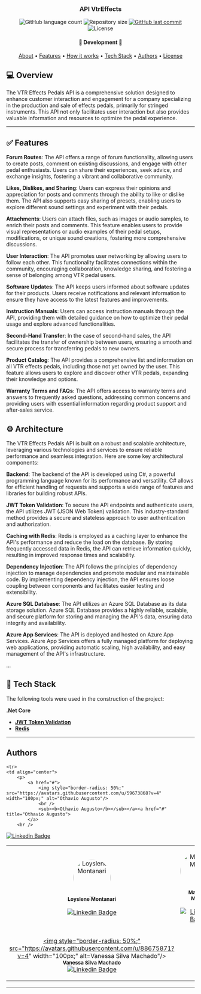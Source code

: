 

<h3 align="center">
    API VtrEffects
</h3>

<p align="center">
    <img alt="GitHub language count" src="https://img.shields.io/github/languages/count/loys-montanari/VtrEffectsServer?color=%2304D361"/>
    <img alt="Repository size" src="https://img.shields.io/github/repo-size/loys-montanari/VtrEffectsServer" />
    <a href="https://github.com/loys-montanari/VtrEffectsServer/commits/main">
        <img alt="GitHub last commit" src="https://img.shields.io/github/last-commit/loys-montanari/VtrEffectsServer">
    </a>
    <img alt="License" src="https://img.shields.io/badge/license-MIT-brightgreen">
</p>

<h4 align="center">
	🚧 Development 🚧
</h4>

<p align="center">
    <a href="#about">About</a> •
    <a href="#features">Features</a> •
    <a href="#how-it-works">How it works</a> • 
    <a href="#tech-stack">Tech Stack</a> • 
    <a href="#author">Authors</a> • 
    <a href="#user-content-license">License</a>
</p>

## 💻 Overview
The VTR Effects Pedals API is a comprehensive solution designed to enhance customer interaction and engagement for a company specializing in the production and sale of effects pedals, primarily for stringed instruments. This API not only facilitates user interaction but also provides valuable information and resources to optimize the pedal experience.

---
## ✅ Features

**Forum Routes**: The API offers a range of forum functionality, allowing users to create posts, comment on existing discussions, and engage with other pedal enthusiasts. Users can share their experiences, seek advice, and exchange insights, fostering a vibrant and collaborative community.

**Likes, Dislikes, and Sharing**: Users can express their opinions and appreciation for posts and comments through the ability to like or dislike them. The API also supports easy sharing of presets, enabling users to explore different sound settings and experiment with their pedals.

**Attachments**: Users can attach files, such as images or audio samples, to enrich their posts and comments. This feature enables users to provide visual representations or audio examples of their pedal setups, modifications, or unique sound creations, fostering more comprehensive discussions.

**User Interaction**: The API promotes user networking by allowing users to follow each other. This functionality facilitates connections within the community, encouraging collaboration, knowledge sharing, and fostering a sense of belonging among VTR pedal users.

**Software Updates**: The API keeps users informed about software updates for their products. Users receive notifications and relevant information to ensure they have access to the latest features and improvements.

**Instruction Manuals**: Users can access instruction manuals through the API, providing them with detailed guidance on how to optimize their pedal usage and explore advanced functionalities.

**Second-Hand Transfer**: In the case of second-hand sales, the API facilitates the transfer of ownership between users, ensuring a smooth and secure process for transferring pedals to new owners.

**Product Catalog**: The API provides a comprehensive list and information on all VTR effects pedals, including those not yet owned by the user. This feature allows users to explore and discover other VTR pedals, expanding their knowledge and options.

**Warranty Terms and FAQs**: The API offers access to warranty terms and answers to frequently asked questions, addressing common concerns and providing users with essential information regarding product support and after-sales service.

## ⚙️ Architecture
The VTR Effects Pedals API is built on a robust and scalable architecture, leveraging various technologies and services to ensure reliable performance and seamless integration. Here are some key architectural components:

**Backend**: The backend of the API is developed using C#, a powerful programming language known for its performance and versatility. C# allows for efficient handling of requests and supports a wide range of features and libraries for building robust APIs.

**JWT Token Validation**: To secure the API endpoints and authenticate users, the API utilizes JWT (JSON Web Token) validation. This industry-standard method provides a secure and stateless approach to user authentication and authorization.

**Caching with Redis**: Redis is employed as a caching layer to enhance the API's performance and reduce the load on the database. By storing frequently accessed data in Redis, the API can retrieve information quickly, resulting in improved response times and scalability.

**Dependency Injection**: The API follows the principles of dependency injection to manage dependencies and promote modular and maintainable code. By implementing dependency injection, the API ensures loose coupling between components and facilitates easier testing and extensibility.

**Azure SQL Database**: The API utilizes an Azure SQL Database as its data storage solution. Azure SQL Database provides a highly reliable, scalable, and secure platform for storing and managing the API's data, ensuring data integrity and availability.

**Azure App Services**: The API is deployed and hosted on Azure App Services. Azure App Services offers a fully managed platform for deploying web applications, providing automatic scaling, high availability, and easy management of the API's infrastructure.

...

## 🚀 Tech Stack

The following tools were used in the construction of the project:

**.Net Core**

-   **[JWT Token Validation](https://jwt.io)**
-   **[Redis](https://redis.io/)**

---

## Authors
<table>
    <tr>
    <td align="center">
        <p>
            <a href="#">
                <img style="border-radius: 50%;" src="https://avatars.githubusercontent.com/u/88832100?v=4" width="100px;" alt="Loyslene Montanari"/>
                <br />
                <sub><b>Loyslene Montanari</b></sub></a><a href="#" title=""Loyslene Montanari">
            </a>
        <br />

[![Linkedin Badge](https://img.shields.io/badge/-Loyslene-blue?style=flat-square&logo=Linkedin&logoColor=white&link=https://www.linkedin.com/in/loyslene-montanari-55380511b/)](https://www.linkedin.com/in/loyslene-montanari-55380511b/) 
        </p>
    </td>
<td align="center">
        <p>
            <a href="#">
                <img style="border-radius: 50%;" src="https://avatars.githubusercontent.com/u/32397288?v=4" width="100px;" alt="Mauriani Maciel"/>
                <br />
                <sub><b>Mauriani Maciel</b></sub></a><a href="#" title="Mauriani Maciel">
            </a>
        <br />

[![Linkedin Badge](https://img.shields.io/badge/-Loyslene-blue?style=flat-square&logo=Linkedin&logoColor=white&link=https://www.linkedin.com/in/maurianimaciel/)](https://www.linkedin.com/in/maurianimaciel/) 
        </p>
    </td>
    </tr>
                
    <tr>
    <td align="center">
        <p>
            <a href="#">
                <img style="border-radius: 50%;" src="https://avatars.githubusercontent.com/u/59673868?v=4" width="100px;" alt="Othavio Augusto"/>
                <br />
                <sub><b>Othavio Augusto</b></sub></a><a href="#" title="Othavio Augusto">
            </a>
        <br />

[![Linkedin Badge](https://img.shields.io/badge/-Loyslene-blue?style=flat-square&logo=Linkedin&logoColor=white&link=https://www.linkedin.com/in/othavio-rubim/)](https://www.linkedin.com/in/othavio-rubim/) 
        </p>
    </td>
	<td align="center">
        <p>
            <a href="#">
                <img style="border-radius: 50%;" src="https://avatars.githubusercontent.com/u/88675871?v=4" width="100px;" alt=Vanessa Silva Machado"/>
                <br />
                <sub><b>Vanessa Silva Machado</b></sub></a><a href="#" title="Vanessa Silva Machado">
            </a>
        <br />
[![Linkedin Badge](https://img.shields.io/badge/-Loyslene-blue?style=flat-square&logo=Linkedin&logoColor=white&link=https://www.linkedin.com/in/vanessa-silvamachado)](https://www.linkedin.com/in/vanessa-silvamachado) 
        </p>
    </td>
    </tr>   
  </table>

---
